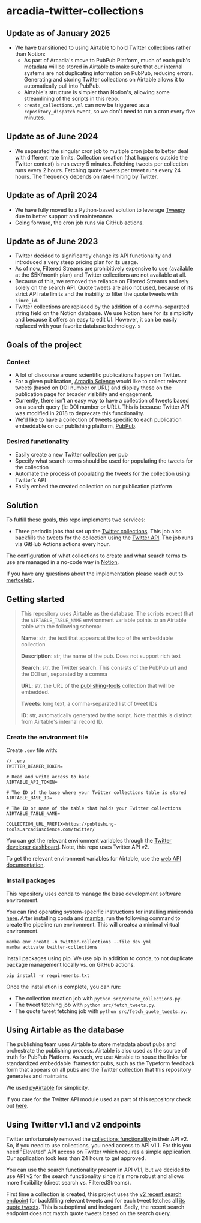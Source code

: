 # arcadia-twitter-collections

## Update as of January 2025
- We have transitioned to using Airtable to hold Twitter collections rather than Notion:
  - As part of Arcadia's move to PubPub Platform, much of each pub's metadata will be stored in Airtable to make sure that our internal systems are not duplicating information on PubPub, reducing errors. Generating and storing Twitter collections on Airtable allows it to automatically pull into PubPub.
  - Airtable's structure is simpler than Notion's, allowing some streamlining of the scripts in this repo.
  - `create_collections.yml` can now be triggered as a `repository_dispatch` event, so we don't need to run a cron every five minutes.

## Update as of June 2024

- We separated the singular cron job to multiple cron jobs to better deal with different rate limits. Collection creation (that happens outside the Twitter context) is run every 5 minutes. Fetching tweets per collection runs every 2 hours. Fetching quote tweets per tweet runs every 24 hours. The frequency depends on rate-limiting by Twitter.

## Update as of April 2024

- We have fully moved to a Python-based solution to leverage [Tweepy](https://docs.tweepy.org/en/latest/index.html) due to better support and maintenance.
- Going forward, the cron job runs via GitHub actions.

## Update as of June 2023

- Twitter decided to significantly change its API functionality and introduced a very steep pricing plan for its usage.
- As of now, Filtered Streams are prohibitively expensive to use (available at the $5K/month plan) and Twitter collections are not available at all.
- Because of this, we removed the reliance on Filtered Streams and rely solely on the search API. Quote tweets are also not used, because of its strict API rate limits and the inability to filter the quote tweets with `since_id`.
- Twitter collections are replaced by the addition of a comma-separated string field on the Notion database. We use Notion here for its simplicity and because it offers an easy to edit UI. However, it can be easily replaced with your favorite database technology. s

## Goals of the project

### Context

- A lot of discourse around scientific publications happen on Twitter.
- For a given publication, [Arcadia Science](https://www.arcadiascience.com/) would like to collect relevant tweets (based on DOI number or URL) and display these on the publication page for broader visibility and engagement.
- Currently, there isn’t an easy way to have a collection of tweets based on a search query (ie DOI number or URL). This is because Twitter API was modified in 2018 to deprecate this functionality.
- We'd like to have a collection of tweets specific to each publication embeddable on our publishing platform, [PubPub](https://research.arcadiascience.com/).

### Desired functionality

- Easily create a new Twitter collection per pub
- Specify what search terms should be used for populating the tweets for the collection
- Automate the process of populating the tweets for the collection using Twitter’s API
- Easily embed the created collection on our publication platform

## Solution

To fulfill these goals, this repo implements two services:

- Three periodic jobs that set up the [Twitter collections](https://developer.twitter.com/en/docs/twitter-api/v1/tweets/curate-a-collection/overview/about_collections). This job also backfills the tweets for the collection using the [Twitter API](https://developer.twitter.com/en/docs/twitter-api/v1/tweets/search/api-reference/get-search-tweets). The job runs via GitHub Actions actions every hour.

The configuration of what collections to create and what search terms to use are managed in a no-code way in [Notion](https://developers.notion.com/docs/getting-started).

If you have any questions about the implementation please reach out to [mertcelebi](https://github.com/mertcelebi).

## Getting started

> This repository uses Airtable as the database. The scripts expect that the `AIRTABLE_TABLE_NAME` environment variable points to an Airtable table with the following schema:
> 
> **Name**: str, the text that appears at the top of the embeddable collection
> 
> **Description**: str, the name of the pub. Does not support rich text
> 
> **Search**: str, the Twitter search. This consists of the PubPub url and the DOI url, separated by a comma
> 
> **URL**: str, the URL of the [publishing-tools](https://github.com/Arcadia-Science/publishing-tools) collection that will be embedded.
> 
> **Tweets**: long text, a comma-separated list of tweet IDs
> 
> **ID**: str, automatically generated by the script. Note that this is distinct from Airtable's internal record ID.
### Create the environment file

Create `.env` file with:

```
// .env
TWITTER_BEARER_TOKEN=

# Read and write access to base
AIRTABLE_API_TOKEN=

# The ID of the base where your Twitter collections table is stored
AIRTABLE_BASE_ID=

# The ID or name of the table that holds your Twitter collections
AIRTABLE_TABLE_NAME=

COLLECTION_URL_PREFIX=https://publishing-tools.arcadiascience.com/twitter/
```

You can get the relevant environment variables through the [Twitter developer dashboard](https://developer.twitter.com/en/portal/dashboard). Note, this repo uses Twitter API v2.

To get the relevant environment variables for Airtable, use the [web API documentation](https://airtable.com/developers/web/api/introduction).

### Install packages

This repository uses conda to manage the base development software environment.

You can find operating system-specific instructions for installing miniconda [here](https://docs.conda.io/projects/miniconda/en/latest/). After installing conda and [mamba](https://mamba.readthedocs.io/en/latest/), run the following command to create the pipeline run environment. This will createa a minimal virtual environment.

```{bash}
mamba env create -n twitter-collections --file dev.yml
mamba activate twitter-collections
```

Install packages using pip. We use pip in addition to conda, to not duplicate package management locally vs. on GitHub actions.

```
pip install -r requirements.txt
```

Once the installation is complete, you can run:

- The collection creation job with `python src/create_collections.py`.
- The tweet fetching job with `python src/fetch_tweets.py`.
- The quote tweet fetching job with `python src/fetch_quote_tweets.py`.

## Using Airtable as the database
The publishing team uses Airtable to store metadata about pubs and orchestrate the publishing process. Airtable is also used as the source of truth for PubPub Platform. As such, we use Airtable to house the links for standardized embeddable iframes for pubs, such as the Typeform feedback form that appears on all pubs and the Twitter collection that this repository generates and maintains.

We used [pyAirtable](https://pyairtable.readthedocs.io/en/stable/getting-started.html) for simplicity.

If you care for the Twitter API module used as part of this repository check out [here](https://github.com/Arcadia-Science/arcadia-twitter-collections/blob/main/src/twitter.ts).

## Using Twitter v1.1 and v2 endpoints

Twitter unfortunately removed the [collections functionality](https://developer.twitter.com/en/docs/twitter-api/v1/tweets/curate-a-collection/overview/about_collections) in their API v2. So, if you need to use collections, you need access to API v1.1. For this you need "Elevated" API access on Twitter which requires a simple application. Our application took less than 24 hours to get approved.

You can use the search functionality present in API v1.1, but we decided to use API v2 for the search functionality since it's more robust and allows more flexibility (direct search vs. FilteredStreams).

First time a collection is created, this project uses the [v2 recent search endpoint](https://developer.twitter.com/en/docs/twitter-api/tweets/search/api-reference/get-tweets-search-recent) for backfilling relevant tweets and for each tweet fetches all [its quote tweets](https://developer.twitter.com/en/docs/twitter-api/tweets/quote-tweets/api-reference/get-tweets-id-quote_tweets). This is suboptimal and inelegant. Sadly, the recent search endpoint does not match quote tweets based on the search query.

